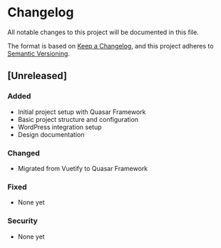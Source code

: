 # Changelog

All notable changes to this project will be documented in this file.

The format is based on [Keep a Changelog](https://keepachangelog.com/en/1.0.0/),
and this project adheres to [Semantic Versioning](https://semver.org/spec/v2.0.0.html).

## [Unreleased]

### Added

- Initial project setup with Quasar Framework
- Basic project structure and configuration
- WordPress integration setup
- Design documentation

### Changed

- Migrated from Vuetify to Quasar Framework

### Fixed

- None yet

### Security

- None yet
